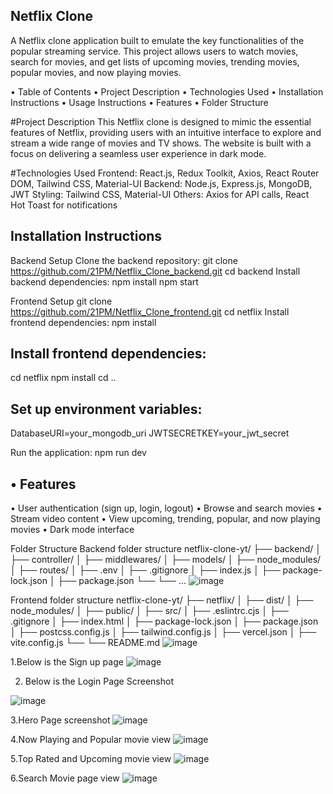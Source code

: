 ## Netflix Clone
A Netflix clone application built to emulate the key functionalities of the popular streaming service. This project allows users to watch movies, search for movies, and get lists of upcoming movies, trending movies, popular movies, and now playing movies.


•	Table of Contents
•	Project Description
•	Technologies Used
•	Installation Instructions
•	Usage Instructions
•	Features
•	Folder Structure


#Project Description
This Netflix clone is designed to mimic the essential features of Netflix, providing users with an intuitive interface to explore and stream a wide range of movies and TV shows. The website is built with a focus on delivering a seamless user experience in dark mode.

#Technologies Used
Frontend: React.js, Redux Toolkit, Axios, React Router DOM, Tailwind CSS, Material-UI
Backend: Node.js, Express.js, MongoDB, JWT
Styling: Tailwind CSS, Material-UI
Others: Axios for API calls, React Hot Toast for notifications

## Installation Instructions
Backend Setup
Clone the backend repository:
git clone https://github.com/21PM/Netflix_Clone_backend.git
cd backend
Install backend dependencies:
npm install
npm start

Frontend Setup
git clone https://github.com/21PM/Netflix_Clone_frontend.git
cd netflix
Install frontend dependencies:
npm install


## Install frontend dependencies:

cd netflix
npm install
cd ..

## Set up environment variables:
DatabaseURI=your_mongodb_uri
JWTSECRETKEY=your_jwt_secret

Run the application:
npm run dev

## •	Features
•	User authentication (sign up, login, logout)
•	Browse and search movies
•	Stream video content
•	View upcoming, trending, popular, and now playing movies
•	Dark mode interface

Folder Structure
Backend folder structure
netflix-clone-yt/
├── backend/
│   ├── controller/
│   ├── middlewares/
│   ├── models/
│   ├── node_modules/
│   ├── routes/
│   ├── .env
│   ├── .gitignore
│   ├── index.js
│   ├── package-lock.json
│   ├── package.json
└── └── ...
![image](https://github.com/user-attachments/assets/152570b0-78db-4db7-9dce-f0c7979d6d4c)


Frontend folder structure
netflix-clone-yt/
├── netflix/
│   ├── dist/
│   ├── node_modules/
│   ├── public/
│   ├── src/
│   ├── .eslintrc.cjs
│   ├── .gitignore
│   ├── index.html
│   ├── package-lock.json
│   ├── package.json
│   ├── postcss.config.js
│   ├── tailwind.config.js
│   ├── vercel.json
│   ├── vite.config.js
└── └── README.md
![image](https://github.com/user-attachments/assets/6ffbc9a3-0022-4300-92a2-a0f458f096c5)





 1.Below is the Sign up page
 ![image](https://github.com/user-attachments/assets/b32611c0-c9c3-479c-9390-17b19b3b1f55)

2. Below is the Login Page Screenshot
 
![image](https://github.com/user-attachments/assets/3ccbec99-d01b-4454-97e5-3b77e263db1a)

3.Hero Page screenshot
 ![image](https://github.com/user-attachments/assets/e649445e-5bf8-4d2f-b390-b908b2d4fdf5)


4.Now Playing and Popular movie view
 ![image](https://github.com/user-attachments/assets/339b8902-a076-406e-8bfc-5a839311f49f)

5.Top Rated and Upcoming movie view
 ![image](https://github.com/user-attachments/assets/977a2360-69d2-46db-a48d-34959ed3dde2)

6.Search Movie page view
![image](https://github.com/user-attachments/assets/0cc45a9e-dbb8-4799-bef0-d155e583fff2)

 


